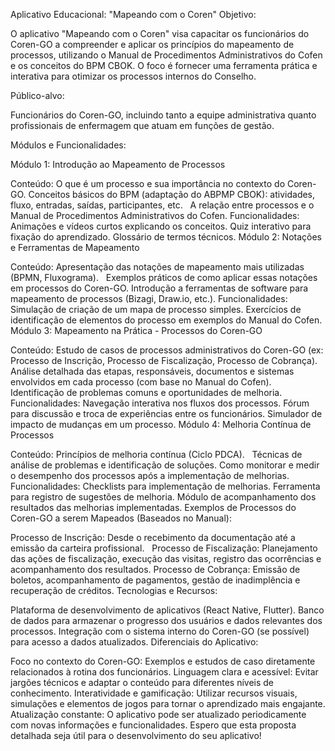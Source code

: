 Aplicativo Educacional: "Mapeando com o Coren"
Objetivo:

O aplicativo "Mapeando com o Coren" visa capacitar os funcionários do Coren-GO a compreender e aplicar os princípios do mapeamento de processos, utilizando o Manual de Procedimentos Administrativos do Cofen e os conceitos do BPM CBOK. O foco é fornecer uma ferramenta prática e interativa para otimizar os processos internos do Conselho.

Público-alvo:

Funcionários do Coren-GO, incluindo tanto a equipe administrativa quanto profissionais de enfermagem que atuam em funções de gestão.

Módulos e Funcionalidades:

Módulo 1: Introdução ao Mapeamento de Processos

Conteúdo:
O que é um processo e sua importância no contexto do Coren-GO.
Conceitos básicos do BPM (adaptação do ABPMP CBOK): atividades, fluxo, entradas, saídas, participantes, etc.    
A relação entre processos e o Manual de Procedimentos Administrativos do Cofen.
Funcionalidades:
Animações e vídeos curtos explicando os conceitos.
Quiz interativo para fixação do aprendizado.
Glossário de termos técnicos.
Módulo 2: Notações e Ferramentas de Mapeamento

Conteúdo:
Apresentação das notações de mapeamento mais utilizadas (BPMN, Fluxograma).    
Exemplos práticos de como aplicar essas notações em processos do Coren-GO.
Introdução a ferramentas de software para mapeamento de processos (Bizagi, Draw.io, etc.).
Funcionalidades:
Simulação de criação de um mapa de processo simples.
Exercícios de identificação de elementos do processo em exemplos do Manual do Cofen.
Módulo 3: Mapeamento na Prática - Processos do Coren-GO

Conteúdo:
Estudo de casos de processos administrativos do Coren-GO (ex: Processo de Inscrição, Processo de Fiscalização, Processo de Cobrança).
Análise detalhada das etapas, responsáveis, documentos e sistemas envolvidos em cada processo (com base no Manual do Cofen).
Identificação de problemas comuns e oportunidades de melhoria.
Funcionalidades:
Navegação interativa nos fluxos dos processos.
Fórum para discussão e troca de experiências entre os funcionários.
Simulador de impacto de mudanças em um processo.
Módulo 4: Melhoria Contínua de Processos

Conteúdo:
Princípios de melhoria contínua (Ciclo PDCA).    
Técnicas de análise de problemas e identificação de soluções.
Como monitorar e medir o desempenho dos processos após a implementação de melhorias.
Funcionalidades:
Checklists para implementação de melhorias.
Ferramenta para registro de sugestões de melhoria.
Módulo de acompanhamento dos resultados das melhorias implementadas.
Exemplos de Processos do Coren-GO a serem Mapeados (Baseados no Manual):

Processo de Inscrição: Desde o recebimento da documentação até a emissão da carteira profissional.    
Processo de Fiscalização: Planejamento das ações de fiscalização, execução das visitas, registro das ocorrências e acompanhamento dos resultados.
Processo de Cobrança: Emissão de boletos, acompanhamento de pagamentos, gestão de inadimplência e recuperação de créditos.
Tecnologias e Recursos:

Plataforma de desenvolvimento de aplicativos (React Native, Flutter).
Banco de dados para armazenar o progresso dos usuários e dados relevantes dos processos.
Integração com o sistema interno do Coren-GO (se possível) para acesso a dados atualizados.
Diferenciais do Aplicativo:

Foco no contexto do Coren-GO: Exemplos e estudos de caso diretamente relacionados à rotina dos funcionários.
Linguagem clara e acessível: Evitar jargões técnicos e adaptar o conteúdo para diferentes níveis de conhecimento.
Interatividade e gamificação: Utilizar recursos visuais, simulações e elementos de jogos para tornar o aprendizado mais engajante.
Atualização constante: O aplicativo pode ser atualizado periodicamente com novas informações e funcionalidades.
Espero que esta proposta detalhada seja útil para o desenvolvimento do seu aplicativo!
